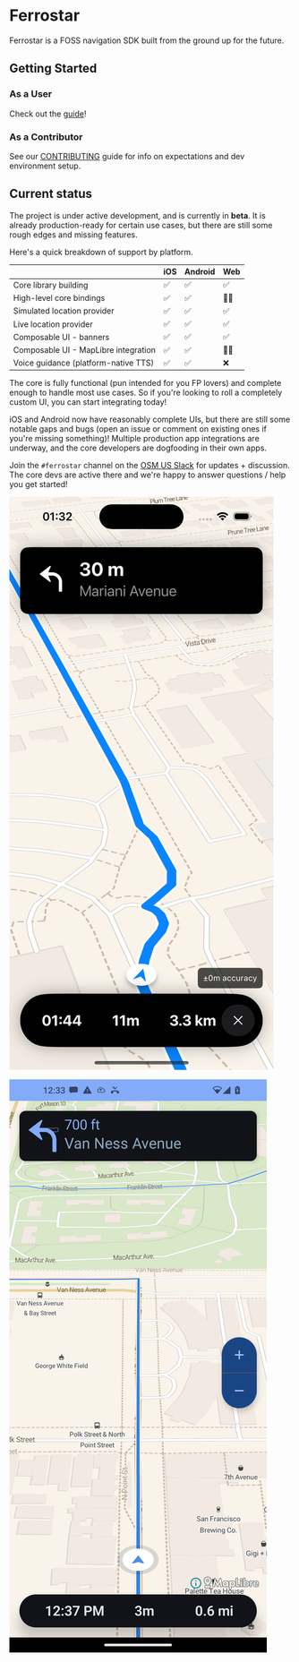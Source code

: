 # Ferrostar

Ferrostar is a FOSS navigation SDK built from the ground up for the future.

## Getting Started

### As a User

Check out the [guide](https://stadiamaps.github.io/ferrostar/)!

### As a Contributor

See our [CONTRIBUTING](CONTRIBUTING.md) guide
for info on expectations and dev environment setup.


## Current status

The project is under active development, and is currently in **beta**.
It is already production-ready for certain use cases,
but there are still some rough edges and missing features.

Here's a quick breakdown of support by platform.

|  | iOS | Android | Web |
|---|---|---|---|
| Core library building | ✅ | ✅ | ✅ |
| High-level core bindings | ✅ | ✅ | 👨‍💻 |
| Simulated location provider | ✅ | ✅ | ✅ |
| Live location provider | ✅ | ✅ | ✅ |
| Composable UI - banners | ✅ | ✅ | ✅ |
| Composable UI - MapLibre integration | ✅ | ✅ | 👨‍💻 |
| Voice guidance (platform-native TTS) | ✅ | ✅ | ❌ |

The core is fully functional (pun intended for you FP lovers)
and complete enough to handle most use cases.
So if you're looking to roll a completely custom UI, you can start integrating today!

iOS and Android now have reasonably complete UIs,
but there are still some notable gaps and bugs
(open an issue or comment on existing ones if you're missing something)!
Multiple production app integrations are underway,
and the core developers are dogfooding in their own apps.

Join the `#ferrostar` channel on the [OSM US Slack](https://slack.openstreetmap.us/) for updates + discussion.
The core devs are active there and we're happy to answer questions / help you get started!

![A screenshot of a demo application running on iOS](screenshot.png)

![A screenshot of a demo application running on Android](screenshot-android.png)
